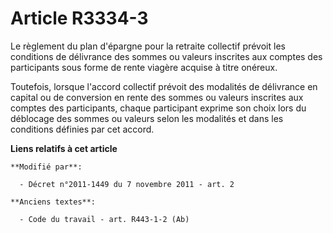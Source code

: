 # Article R3334-3

Le règlement du plan d'épargne pour la retraite collectif prévoit les conditions de délivrance des sommes ou valeurs
inscrites aux comptes des participants sous forme de rente viagère acquise à titre onéreux. 

Toutefois, lorsque l'accord collectif prévoit des modalités de délivrance en capital ou de conversion en rente des sommes ou
valeurs inscrites aux comptes des participants, chaque participant exprime son choix lors du déblocage des sommes ou valeurs
selon les modalités et dans les conditions définies par cet accord.

**Liens relatifs à cet article**

	**Modifié par**:

	  - Décret n°2011-1449 du 7 novembre 2011 - art. 2

	**Anciens textes**:

	  - Code du travail - art. R443-1-2 (Ab)
